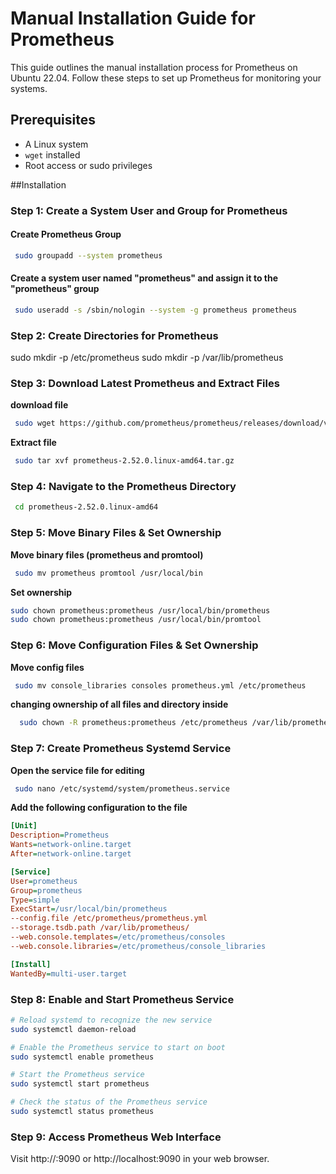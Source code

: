 # Manual Installation Guide for Prometheus

This guide outlines the manual installation process for Prometheus on Ubuntu 22.04. Follow these steps to set up Prometheus for monitoring your systems.

## Prerequisites

- A Linux system
- `wget`  installed
- Root access or sudo privileges

##Installation

### Step 1: Create a System User and Group for Prometheus

####  Create Prometheus Group
```sh
 sudo groupadd --system prometheus
```
#### Create a system user named "prometheus" and assign it to the "prometheus" group
```sh
 sudo useradd -s /sbin/nologin --system -g prometheus prometheus
```

### Step 2: Create Directories for Prometheus
sudo mkdir -p /etc/prometheus
sudo mkdir -p /var/lib/prometheus

### Step 3: Download Latest Prometheus and Extract Files
**download file**
```sh
 sudo wget https://github.com/prometheus/prometheus/releases/download/v2.52.0/prometheus-2.52.0.linux-amd64.tar.gz
```
**Extract file**
```sh 
 sudo tar xvf prometheus-2.52.0.linux-amd64.tar.gz
```

### Step 4: Navigate to the Prometheus Directory
```sh
 cd prometheus-2.52.0.linux-amd64
```

### Step 5: Move Binary Files & Set Ownership
**Move binary files (prometheus and promtool)**
```sh
 sudo mv prometheus promtool /usr/local/bin
```
**Set ownership**
```sh
sudo chown prometheus:prometheus /usr/local/bin/prometheus
sudo chown prometheus:prometheus /usr/local/bin/promtool
```

### Step 6: Move Configuration Files & Set Ownership
**Move config files**

```sh
 sudo mv console_libraries consoles prometheus.yml /etc/prometheus
```

**changing ownership of all files and directory inside**
```sh
  sudo chown -R prometheus:prometheus /etc/prometheus /var/lib/prometheus
```

### Step 7: Create Prometheus Systemd Service

**Open the service file for editing**

```sh
 sudo nano /etc/systemd/system/prometheus.service
```


**Add the following configuration to the file**
```ini
[Unit]
Description=Prometheus
Wants=network-online.target
After=network-online.target

[Service]
User=prometheus
Group=prometheus
Type=simple
ExecStart=/usr/local/bin/prometheus
--config.file /etc/prometheus/prometheus.yml
--storage.tsdb.path /var/lib/prometheus/
--web.console.templates=/etc/prometheus/consoles
--web.console.libraries=/etc/prometheus/console_libraries

[Install]
WantedBy=multi-user.target
```


### Step 8: Enable and Start Prometheus Service

```sh
# Reload systemd to recognize the new service
sudo systemctl daemon-reload
```
```sh
# Enable the Prometheus service to start on boot
sudo systemctl enable prometheus
```
```sh
# Start the Prometheus service
sudo systemctl start prometheus
```
```sh
# Check the status of the Prometheus service
sudo systemctl status prometheus
```

### Step 9: Access Prometheus Web Interface
Visit http://<your-server-ip>:9090 or http://localhost:9090 in your web browser.
